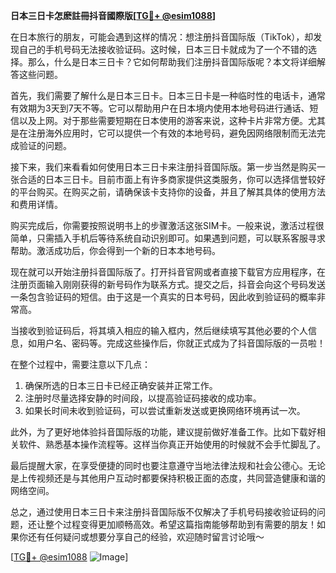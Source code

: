 **日本三日卡怎麽註冊抖音國際版[[TG💪+ @esim1088](https://t.me/s/esim1088)]**

在日本旅行的朋友，可能会遇到这样的情况：想注册抖音国际版（TikTok），却发现自己的手机号码无法接收验证码。这时候，日本三日卡就成为了一个不错的选择。那么，什么是日本三日卡？它如何帮助我们注册抖音国际版呢？本文将详细解答这些问题。

首先，我们需要了解什么是日本三日卡。日本三日卡是一种临时性的电话卡，通常有效期为3天到7天不等。它可以帮助用户在日本境内使用本地号码进行通话、短信以及上网。对于那些需要短期在日本使用的游客来说，这种卡片非常方便。尤其是在注册海外应用时，它可以提供一个有效的本地号码，避免因网络限制而无法完成验证的问题。

接下来，我们来看看如何使用日本三日卡来注册抖音国际版。第一步当然是购买一张合适的日本三日卡。目前市面上有许多商家提供这类服务，你可以选择信誉较好的平台购买。在购买之前，请确保该卡支持你的设备，并且了解其具体的使用方法和费用详情。

购买完成后，你需要按照说明书上的步骤激活这张SIM卡。一般来说，激活过程很简单，只需插入手机后等待系统自动识别即可。如果遇到问题，可以联系客服寻求帮助。激活成功后，你会得到一个新的日本本地号码。

现在就可以开始注册抖音国际版了。打开抖音官网或者直接下载官方应用程序，在注册页面输入刚刚获得的新号码作为联系方式。提交之后，抖音会向这个号码发送一条包含验证码的短信。由于这是一个真实的日本号码，因此收到验证码的概率非常高。

当接收到验证码后，将其填入相应的输入框内，然后继续填写其他必要的个人信息，如用户名、密码等。完成这些操作后，你就正式成为了抖音国际版的一员啦！

在整个过程中，需要注意以下几点：
1. 确保所选的日本三日卡已经正确安装并正常工作。
2. 注册时尽量选择安静的时间段，以提高验证码接收的成功率。
3. 如果长时间未收到验证码，可以尝试重新发送或更换网络环境再试一次。

此外，为了更好地体验抖音国际版的功能，建议提前做好准备工作。比如下载好相关软件、熟悉基本操作流程等。这样当你真正开始使用的时候就不会手忙脚乱了。

最后提醒大家，在享受便捷的同时也要注意遵守当地法律法规和社会公德心。无论是上传视频还是与其他用户互动时都要保持积极正面的态度，共同营造健康和谐的网络空间。

总之，通过使用日本三日卡来注册抖音国际版不仅解决了手机号码接收验证码的问题，还让整个过程变得更加顺畅高效。希望这篇指南能够帮助到有需要的朋友！如果你还有任何疑问或想要分享自己的经验，欢迎随时留言讨论哦～

[[TG💪+ @esim1088](https://t.me/s/esim1088) ![Image](https://i.postimg.cc/4NQfJmqS/Snipaste-2025-05-13-00-14-12.png)]